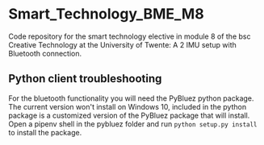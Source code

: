 # Smart_Technology_BME_M8
Code repository for the smart technology elective in module 8 of the bsc Creative Technology at the University of Twente: A 2 IMU setup with Bluetooth connection.

## Python client troubleshooting
For the bluetooth functionality you will need the PyBluez python package. The current version won't install on Windows 10, included in the python package is a customized version of the PyBluez package that will install. Open a pipenv shell in the pybluez folder and run `python setup.py install` to install the package.
